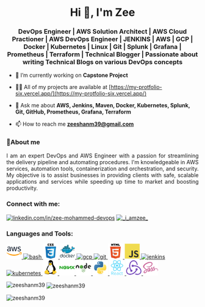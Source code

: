 <h1 align="center">Hi 👋, I'm Zee</h1>
<h3 align="center">DevOps Engineer | AWS Solution Architect | AWS Cloud Practioner | AWS DevOps Engineer | JENKINS | AWS | GCP | Docker | Kubernetes | Linux | Git | Splunk | Grafana | Prometheus | Terraform | Technical Blogger | Passionate about writing Technical Blogs on various DevOps concepts</h3>

<!--  <p align="left"> <a href="https://github.com/ryo-ma/github-profile-trophy"><img src="https://github-profile-trophy.vercel.app/?username=zeeshanm39" alt="zeeshanm39" /></a> </p>  -->

- 🔭 I’m currently working on **Capstone Project**

<!--- 🌱 I’m currently learning **Kafka, Microsoft Azure** -->

- 👨‍💻 All of my projects are available at [https://my-protfolio-six.vercel.app/](https://my-protfolio-six.vercel.app/)

- 💬 Ask me about **AWS, Jenkins, Maven, Docker, Kubernetes, Splunk, Git, GitHub, Prometheus, Grafana, Terraform**

- 📫 How to reach me **zeeshanm39@gmail.com**


<h3 align="left">📄About me </h3>
 <p align="justify">I am an expert DevOps and AWS Engineer with a passion for streamlining the delivery pipeline and automating procedures. I'm knowledgeable in AWS services, automation tools, containerization and orchestration, and security. My objective is to assist businesses in providing clients with safe, scalable applications and services while speeding up time to market and boosting productivity. </p>

<h3 align="left">Connect with me:</h3>
<p align="left">
<a href="https://linkedin.com/in/zee-mohammed-devops" target="blank"><img align="center" src="https://raw.githubusercontent.com/rahuldkjain/github-profile-readme-generator/master/src/images/icons/Social/linked-in-alt.svg" alt="linkedin.com/in/zee-mohammed-devops" height="30" width="40" /></a>
<a href="https://instagram.com/_i_amzee_" target="blank"><img align="center" src="https://raw.githubusercontent.com/rahuldkjain/github-profile-readme-generator/master/src/images/icons/Social/instagram.svg" alt="_i_amzee_" height="30" width="40" /></a>
</p>

<h3 align="left">Languages and Tools:</h3>
<p align="left"> <a href="https://aws.amazon.com" target="_blank" rel="noreferrer"> <img src="https://raw.githubusercontent.com/devicons/devicon/master/icons/amazonwebservices/amazonwebservices-original-wordmark.svg" alt="aws" width="40" height="40"/> </a> <a href="https://www.gnu.org/software/bash/" target="_blank" rel="noreferrer"> <img src="https://www.vectorlogo.zone/logos/gnu_bash/gnu_bash-icon.svg" alt="bash" width="40" height="40"/> </a> <a href="https://www.w3schools.com/css/" target="_blank" rel="noreferrer"> <img src="https://raw.githubusercontent.com/devicons/devicon/master/icons/css3/css3-original-wordmark.svg" alt="css3" width="40" height="40"/> </a> <a href="https://www.docker.com/" target="_blank" rel="noreferrer"> <img src="https://raw.githubusercontent.com/devicons/devicon/master/icons/docker/docker-original-wordmark.svg" alt="docker" width="40" height="40"/> </a> <a href="https://cloud.google.com" target="_blank" rel="noreferrer"> <img src="https://www.vectorlogo.zone/logos/google_cloud/google_cloud-icon.svg" alt="gcp" width="40" height="40"/> </a> <a href="https://git-scm.com/" target="_blank" rel="noreferrer"> <img src="https://www.vectorlogo.zone/logos/git-scm/git-scm-icon.svg" alt="git" width="40" height="40"/> </a> <a href="https://www.w3.org/html/" target="_blank" rel="noreferrer"> <img src="https://raw.githubusercontent.com/devicons/devicon/master/icons/html5/html5-original-wordmark.svg" alt="html5" width="40" height="40"/> </a> <a href="https://developer.mozilla.org/en-US/docs/Web/JavaScript" target="_blank" rel="noreferrer"> <img src="https://raw.githubusercontent.com/devicons/devicon/master/icons/javascript/javascript-original.svg" alt="javascript" width="40" height="40"/> </a> <a href="https://www.jenkins.io" target="_blank" rel="noreferrer"> <img src="https://www.vectorlogo.zone/logos/jenkins/jenkins-icon.svg" alt="jenkins" width="40" height="40"/> </a> <a href="https://kubernetes.io" target="_blank" rel="noreferrer"> <img src="https://www.vectorlogo.zone/logos/kubernetes/kubernetes-icon.svg" alt="kubernetes" width="40" height="40"/> </a> <a href="https://www.linux.org/" target="_blank" rel="noreferrer"> <img src="https://raw.githubusercontent.com/devicons/devicon/master/icons/linux/linux-original.svg" alt="linux" width="40" height="40"/> </a> <a href="https://www.nginx.com" target="_blank" rel="noreferrer"> <img src="https://raw.githubusercontent.com/devicons/devicon/master/icons/nginx/nginx-original.svg" alt="nginx" width="40" height="40"/> </a> <a href="https://nodejs.org" target="_blank" rel="noreferrer"> <img src="https://raw.githubusercontent.com/devicons/devicon/master/icons/nodejs/nodejs-original-wordmark.svg" alt="nodejs" width="40" height="40"/> </a> <a href="https://www.python.org" target="_blank" rel="noreferrer"> <img src="https://raw.githubusercontent.com/devicons/devicon/master/icons/python/python-original.svg" alt="python" width="40" height="40"/> </a> <a href="https://reactjs.org/" target="_blank" rel="noreferrer"> <img src="https://raw.githubusercontent.com/devicons/devicon/master/icons/react/react-original-wordmark.svg" alt="react" width="40" height="40"/> </a> <a href="https://redux.js.org" target="_blank" rel="noreferrer"> <img src="https://raw.githubusercontent.com/devicons/devicon/master/icons/redux/redux-original.svg" alt="redux" width="40" height="40"/> </a> <a href="https://sass-lang.com" target="_blank" rel="noreferrer"> <img src="https://raw.githubusercontent.com/devicons/devicon/master/icons/sass/sass-original.svg" alt="sass" width="40" height="40"/> </a> </p>

<p><img align="left" src="https://github-readme-stats.vercel.app/api/top-langs?username=zeeshanm39&show_icons=true&locale=en&layout=compact" alt="zeeshanm39" /></p>

<p>&nbsp;<img align="center" src="https://github-readme-stats.vercel.app/api?username=zeeshanm39&show_icons=true&locale=en" alt="zeeshanm39" /></p>

<p><img align="center" src="https://github-readme-streak-stats.herokuapp.com/?user=zeeshanm39&" alt="zeeshanm39" /></p>


